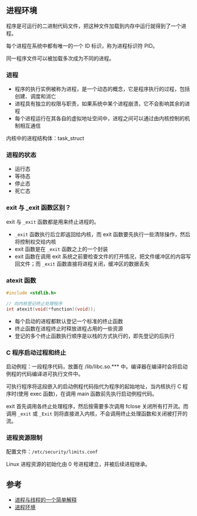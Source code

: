 ## 进程环境

程序是可运行的二进制代码文件，把这种文件加载到内存中运行就得到了一个进程。

每个进程在系统中都有唯一的一个 ID 标识，称为进程标识符 PID。

同一程序文件可以被加载多次成为不同的进程。

### 进程

* 程序的执行实例被称为进程，是一个动态的概念，它是程序执行的过程，包括创建、调度和消亡
* 进程具有独立的权限与职责，如果系统中某个进程崩溃，它不会影响其余的进程
* 每个进程运行在其各自的虚拟地址空间中，进程之间可以通过由内核控制的机制相互通信

内核中的进程结构体：task_struct

### 进程的状态

* 运行态
* 等待态
* 停止态
* 死亡态

### exit 与 _exit 函数区别？

exit 与 `_exit` 函数都是用来终止进程的。

* `_exit` 函数执行后立即返回给内核，而 exit 函数要先执行一些清除操作，然后将控制权交给内核
* exit 函数是在 `_exit` 函数之上的一个封装
* exit 函数在调用 exit 系统之前要检查文件的打开情况，把文件缓冲区的内容写回文件；而 `_exit` 函数直接将进程关闭，缓冲区的数据丢失

### atexit 函数

```c
#include <stdlib.h>

// 向内核登记终止处理程序
int atexit(void(*function)(void));
```
* 每个启动的进程都默认登记一个标准的终止函数
* 终止函数在进程终止时释放进程占用的一些资源
* 登记的多个终止函数执行顺序是以栈的方式执行的，即先登记的后执行

### C 程序启动过程和终止

启动例程：一段程序代码，放置在 /lib/libc.so.*** 中。编译器在编译时会将启动例程的代码编译进可执行文件中。

可执行程序将这段嵌入的启动例程代码指代为程序的起始地址，当内核执行 C 程序时(使用 exec 函数)，在调用 main 函数前先执行启动例程代码。

exit 首先调用各终止处理程序，然后按需要多次调用 fclose 关闭所有打开流。而调用 `_exit` 或 `_Exit` 则将直接进入内核，不会调用终止处理函数和关闭被打开的流。

### 进程资源限制

配置文件：`/etc/security/limits.conf`

Linux 进程资源的初始化由 0 号进程建立，并被后续进程继承。

## 参考

* [进程与线程的一个简单解释](http://www.ruanyifeng.com/blog/2013/04/processes_and_threads.html)
* [进程环境](http://www.cnblogs.com/5iedu/p/6353729.html)
